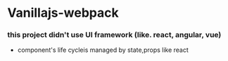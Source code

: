 # Vanillajs-webpack
### this project didn't use UI framework (like. react, angular, vue)
- component's life cycleis managed by state,props like react
